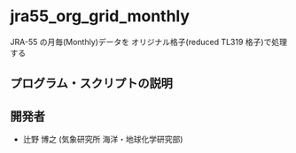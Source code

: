 jra55_org_grid_monthly
========

  JRA-55 の月毎(Monthly)データを
  オリジナル格子(reduced TL319 格子)で処理する


プログラム・スクリプトの説明
--------

  



開発者
--------

  * 辻野 博之 (気象研究所 海洋・地球化学研究部)

